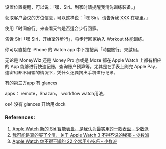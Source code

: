 设置位置提醒，可以说：「嘿，Siri。到家时请提醒我清洗训练装备。」

获取客户会议的方位信息，可以这样说：「嘿 Siri，请告诉我 XXX 在哪里。」

使用「时间旅行」来查看天气是否适合步行回家。

 告诉 Siri「嘿 Siri，开始室外步行」，将步行回家纳入 Workout 体能训练。

你可以直接在 iPhone 的 Watch app 中下拉搜索「時間旅行」來啟用。

无论是 MoneyWiz 还是 Money Pro 亦或是 Moze 都在 Apple Watch 上都有相应的 App 能够进行快速记账，查询账户预算等。尤其是在手表上刷完 Apple Pay，连密码都不用输的情况下，凭什么还要掏出手机进行记账。


有的第三方app 有 glances

 apps： remote，Shazam， workflow watch用法， 


 os4  没有 glances 开始用 dock


### References:
1. [Apple Watch 新的 Siri 智能表盘，是我认为最实用的一款表盘 - 少数派](https://sspai.com/post/40658)
2. [我可能是真的买了个表，关于 Apple Watch 3 不得不说的秘密 - 少数派](https://sspai.com/post/41287)
3. [Apple Watch 你不得不知的 22 个常用小技巧 - 少数派](https://sspai.com/post/28930)
